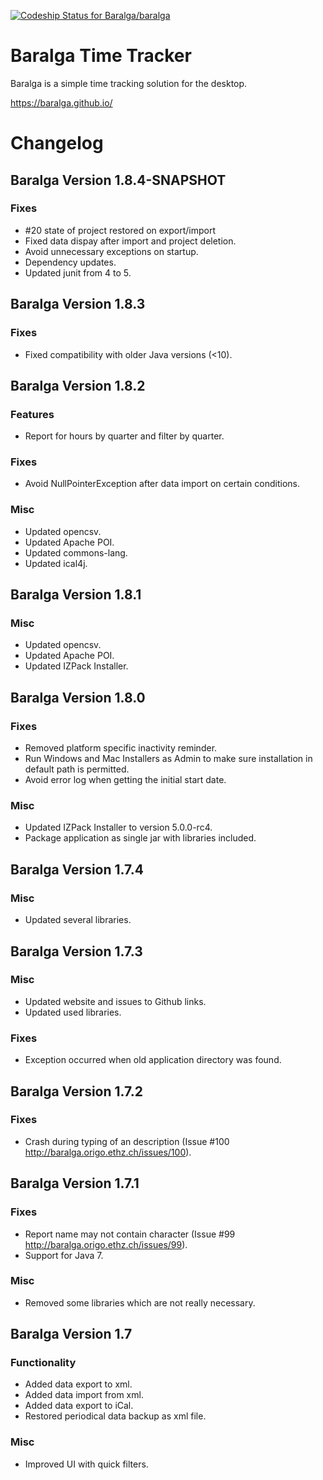 [![Codeship Status for Baralga/baralga](https://app.codeship.com/projects/4ed40830-4298-0137-05fa-722e2affcf3a/status?branch=master)](https://app.codeship.com/projects/336356)

Baralga Time Tracker
====================
Baralga is a simple time tracking solution for the desktop.

https://baralga.github.io/

Changelog
====================

Baralga Version 1.8.4-SNAPSHOT
---------------------

### Fixes
* #20 state of project restored on export/import
* Fixed data dispay after import and project deletion.
* Avoid unnecessary exceptions on startup.
* Dependency updates.
* Updated junit from 4 to 5.

Baralga Version 1.8.3
---------------------

### Fixes
* Fixed compatibility with older Java versions (<10).

Baralga Version 1.8.2
---------------------
### Features
* Report for hours by quarter and filter by quarter.

### Fixes
* Avoid NullPointerException after data import on certain conditions.

### Misc
* Updated opencsv.
* Updated Apache POI.
* Updated commons-lang.
* Updated ical4j.

Baralga Version 1.8.1
---------------------
### Misc
* Updated opencsv.
* Updated Apache POI.
* Updated IZPack Installer.

Baralga Version 1.8.0
---------------------
### Fixes
* Removed platform specific inactivity reminder.
* Run Windows and Mac Installers as Admin to make sure installation in default path is permitted.
* Avoid error log when getting the initial start date.

### Misc
* Updated IZPack Installer to version 5.0.0-rc4.
* Package application as single jar with libraries included.

Baralga Version 1.7.4
---------------------
### Misc
* Updated several libraries.

Baralga Version 1.7.3
---------------------
### Misc 
* Updated website and issues to Github links.
* Updated used libraries.

### Fixes
* Exception occurred when old application directory was found.

Baralga Version 1.7.2
---------------------
### Fixes 
* Crash during typing of an description (Issue #100 http://baralga.origo.ethz.ch/issues/100).

Baralga Version 1.7.1
---------------------
### Fixes 
* Report name may not contain character (Issue #99 http://baralga.origo.ethz.ch/issues/99).
* Support for Java 7.

### Misc
* Removed some libraries which are not really necessary.

Baralga Version 1.7
---------------------
### Functionality
* Added data export to xml.
* Added data import from xml.
* Added data export to iCal.
* Restored periodical data backup as xml file.

### Misc
* Improved UI with quick filters.
